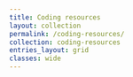```yaml
---
title: Coding resources
layout: collection
permalink: /coding-resources/
collection: coding-resources
entries_layout: grid
classes: wide
---
```


